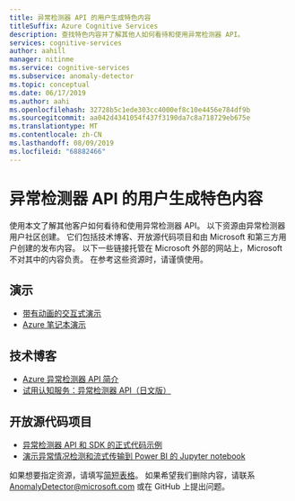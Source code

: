```yaml
---
title: 异常检测器 API 的用户生成特色内容
titleSuffix: Azure Cognitive Services
description: 查找特色内容并了解其他人如何看待和使用异常检测器 API。
services: cognitive-services
author: aahill
manager: nitinme
ms.service: cognitive-services
ms.subservice: anomaly-detector
ms.topic: conceptual
ms.date: 06/17/2019
ms.author: aahi
ms.openlocfilehash: 32728b5c1ede303cc4000ef8c10e4456e784df9b
ms.sourcegitcommit: aa042d4341054f437f3190da7c8a718729eb675e
ms.translationtype: MT
ms.contentlocale: zh-CN
ms.lasthandoff: 08/09/2019
ms.locfileid: "68882466"
---
```

# <a name="featured-user-generated-content-for-the-anomaly-detector-api"></a>异常检测器 API 的用户生成特色内容

使用本文了解其他客户如何看待和使用异常检测器 API。 以下资源由异常检测器用户社区创建。 它们包括技术博客、开放源代码项目和由 Microsoft 和第三方用户创建的发布内容。 以下一些链接托管在 Microsoft 外部的网站上，Microsoft 不对其中的内容负责。 在参考这些资源时，请谨慎使用。

## <a name="demos"></a>演示

* [带有动画的交互式演示](https://aka.ms/adDemo)
* [Azure 笔记本演示](https://aka.ms/adNotebook)

## <a name="technical-blogs"></a>技术博客

* [Azure 异常检测器 API 简介](https://techcommunity.microsoft.com/t5/AI-Customer-Engineering-Team/Introducing-Azure-Anomaly-Detector-API/ba-p/490162)
* [试用认知服务：异常检测器 API（日文版）](https://azure-recipe.kc-cloud.jp/2019/04/cognitive-service-anomaly-detector-api/)

## <a name="open-source-projects"></a>开放源代码项目

* [异常检测器 API 和 SDK 的正式代码示例](https://github.com/Azure-Samples/AnomalyDetector)
* [演示异常情况检测和流式传输到 Power BI 的 Jupyter notebook](https://github.com/marvinbuss/MS-AnomalyFinder)

如果想要指定资源，请填写[简短表格](https://forms.office.com/Pages/ResponsePage.aspx?id=v4j5cvGGr0GRqy180BHbRxSkyhztUNZCtaivu8nmhd1UMENTMEJWTkRORkRGQUtGQzlWQ1dSV1JLTS4u)。
如果希望我们删除内容，请联系 AnomalyDetector@microsoft.com 或在 GitHub 上提出问题。
